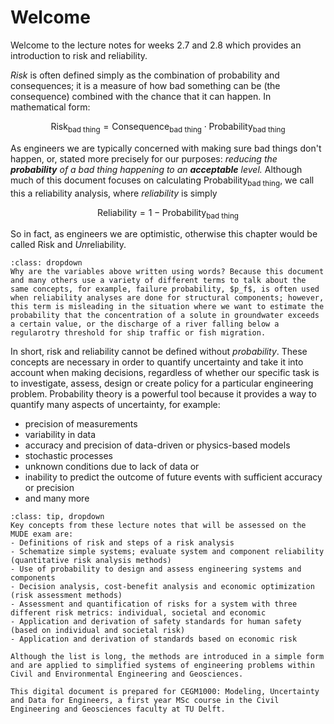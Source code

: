 # Welcome 

Welcome to the lecture notes for weeks 2.7 and 2.8 which provides an introduction to risk and reliability.

*Risk* is often defined simply as the combination of probability and consequences; it is a measure of how bad something can be (the consequence) combined with the chance that it can happen. In mathematical form: 

$$\text{Risk}_\text{bad thing}=\text{Consequence}_\text{bad thing}\cdot\text{Probability}_\text{bad thing}$$

As engineers we are typically concerned with making sure bad things don't happen, or, stated more precisely for our purposes: *reducing the **probability** of a bad thing happening to an **acceptable** level.* Although much of this document focuses on calculating $\text{Probability}_\text{bad thing}$, we call this a reliability analysis, where *reliability* is simply  

$$\text{Reliability}=1-\text{Probability}_\text{bad thing}$$

So in fact, as engineers we are optimistic, otherwise this chapter would be called Risk and *Un*reliability.

```{note}
:class: dropdown
Why are the variables above written using words? Because this document and many others use a variety of different terms to talk about the same concepts, for example, failure probability, $p_f$, is often used when reliability analyses are done for structural components; however, this term is misleading in the situation where we want to estimate the probability that the concentration of a solute in groundwater exceeds a certain value, or the discharge of a river falling below a regularotry threshold for ship traffic or fish migration.
```

In short, risk and reliability cannot be defined without *probability*. These concepts are necessary in order to quantify uncertainty and take it into account when making decisions, regardless of whether our specific task is to investigate, assess, design or create policy for a particular engineering problem. Probability theory is a powerful tool because it provides a way to quantify many aspects of uncertainty, for example:
- precision of measurements
- variability in data
- accuracy and precision of data-driven or physics-based models
- stochastic processes
- unknown conditions due to lack of data or 
- inability to predict the outcome of future events with sufficient accuracy or precision
- and many more

```{admonition} Exam Information
:class: tip, dropdown
Key concepts from these lecture notes that will be assessed on the MUDE exam are:
- Definitions of risk and steps of a risk analysis
- Schematize simple systems; evaluate system and component reliability (quantitative risk analysis methods)
- Use of probability to design and assess engineering systems and components
- Decision analysis, cost-benefit analysis and economic optimization (risk assessment methods)
- Assessment and quantification of risks for a system with three different risk metrics: individual, societal and economic
- Application and derivation of safety standards for human safety (based on individual and societal risk)
- Application and derivation of standards based on economic risk

Although the list is long, the methods are introduced in a simple form and are applied to simplified systems of engineering problems within Civil and Environmental Engineering and Geosciences.
```

```{note}
This digital document is prepared for CEGM1000: Modeling, Uncertainty and Data for Engineers, a first year MSc course in the Civil Engineering and Geosciences faculty at TU Delft.
```